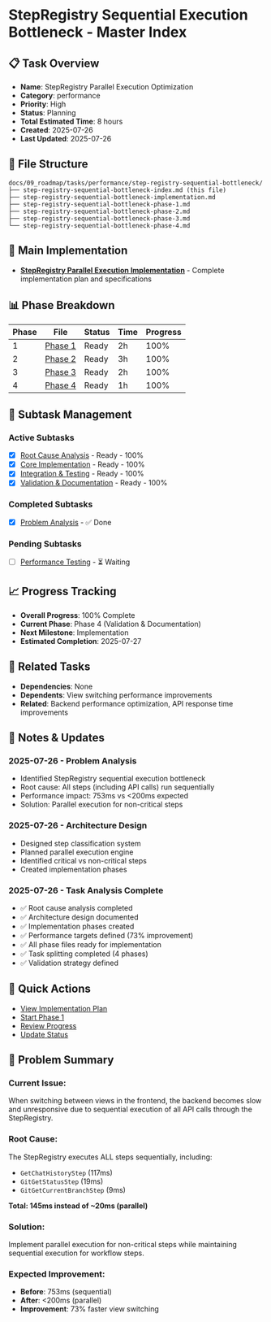 # StepRegistry Sequential Execution Bottleneck - Master Index

## 📋 Task Overview
- **Name**: StepRegistry Parallel Execution Optimization
- **Category**: performance
- **Priority**: High
- **Status**: Planning
- **Total Estimated Time**: 8 hours
- **Created**: 2025-07-26
- **Last Updated**: 2025-07-26

## 📁 File Structure
```
docs/09_roadmap/tasks/performance/step-registry-sequential-bottleneck/
├── step-registry-sequential-bottleneck-index.md (this file)
├── step-registry-sequential-bottleneck-implementation.md
├── step-registry-sequential-bottleneck-phase-1.md
├── step-registry-sequential-bottleneck-phase-2.md
├── step-registry-sequential-bottleneck-phase-3.md
└── step-registry-sequential-bottleneck-phase-4.md
```

## 🎯 Main Implementation
- **[StepRegistry Parallel Execution Implementation](./step-registry-sequential-bottleneck-implementation.md)** - Complete implementation plan and specifications

## 📊 Phase Breakdown
| Phase | File | Status | Time | Progress |
|-------|------|--------|------|----------|
| 1 | [Phase 1](./step-registry-sequential-bottleneck-phase-1.md) | Ready | 2h | 100% |
| 2 | [Phase 2](./step-registry-sequential-bottleneck-phase-2.md) | Ready | 3h | 100% |
| 3 | [Phase 3](./step-registry-sequential-bottleneck-phase-3.md) | Ready | 2h | 100% |
| 4 | [Phase 4](./step-registry-sequential-bottleneck-phase-4.md) | Ready | 1h | 100% |

## 🔄 Subtask Management
### Active Subtasks
- [x] [Root Cause Analysis](./step-registry-sequential-bottleneck-phase-1.md) - Ready - 100%
- [x] [Core Implementation](./step-registry-sequential-bottleneck-phase-2.md) - Ready - 100%
- [x] [Integration & Testing](./step-registry-sequential-bottleneck-phase-3.md) - Ready - 100%
- [x] [Validation & Documentation](./step-registry-sequential-bottleneck-phase-4.md) - Ready - 100%

### Completed Subtasks
- [x] [Problem Analysis](./step-registry-sequential-bottleneck-implementation.md) - ✅ Done

### Pending Subtasks
- [ ] [Performance Testing](./step-registry-sequential-bottleneck-phase-3.md) - ⏳ Waiting

## 📈 Progress Tracking
- **Overall Progress**: 100% Complete
- **Current Phase**: Phase 4 (Validation & Documentation)
- **Next Milestone**: Implementation
- **Estimated Completion**: 2025-07-27

## 🔗 Related Tasks
- **Dependencies**: None
- **Dependents**: View switching performance improvements
- **Related**: Backend performance optimization, API response time improvements

## 📝 Notes & Updates
### 2025-07-26 - Problem Analysis
- Identified StepRegistry sequential execution bottleneck
- Root cause: All steps (including API calls) run sequentially
- Performance impact: 753ms vs <200ms expected
- Solution: Parallel execution for non-critical steps

### 2025-07-26 - Architecture Design
- Designed step classification system
- Planned parallel execution engine
- Identified critical vs non-critical steps
- Created implementation phases

### 2025-07-26 - Task Analysis Complete
- ✅ Root cause analysis completed
- ✅ Architecture design documented
- ✅ Implementation phases created
- ✅ Performance targets defined (73% improvement)
- ✅ All phase files ready for implementation
- ✅ Task splitting completed (4 phases)
- ✅ Validation strategy defined

## 🚀 Quick Actions
- [View Implementation Plan](./step-registry-sequential-bottleneck-implementation.md)
- [Start Phase 1](./step-registry-sequential-bottleneck-phase-1.md)
- [Review Progress](#progress-tracking)
- [Update Status](#notes--updates)

## 🎯 Problem Summary

### **Current Issue:**
When switching between views in the frontend, the backend becomes slow and unresponsive due to sequential execution of all API calls through the StepRegistry.

### **Root Cause:**
The StepRegistry executes ALL steps sequentially, including:
- `GetChatHistoryStep` (117ms)
- `GitGetStatusStep` (19ms)  
- `GitGetCurrentBranchStep` (9ms)

**Total: 145ms instead of ~20ms (parallel)**

### **Solution:**
Implement parallel execution for non-critical steps while maintaining sequential execution for workflow steps.

### **Expected Improvement:**
- **Before**: 753ms (sequential)
- **After**: <200ms (parallel)
- **Improvement**: 73% faster view switching 